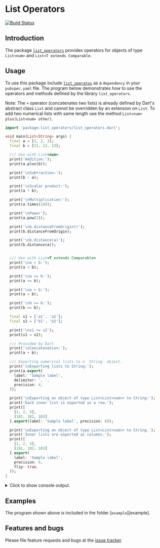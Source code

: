 # List Operators
[![Build Status](https://travis-ci.com/simphotonics/simulated_annealing.svg?branch=main)](https://travis-ci.com/simphotonics/simulated_annealing)

## Introduction
The package [`list_operators`][list_operators] provides operators for objects of type `List<num>` and
`List<T extends Comparable`.

## Usage
To use this package include [`list_operatos`][list_operators] as a `dependency` in your `pubspec.yaml` file. The program below demonstrates how to use the operators and methods defined by the library `list_operators`.

Note: The `+` operator (concatenates two lists) is already defined by Dart's abstract class `List` and cannot be overridden by an extension on `List`. To add two numerical lists with same length use the method `List<num> plus(List<num> other)`.

```Dart
import 'package:list_operators/list_operators.dart';

void main(List<String> args) {
  final a = [1, 2, 3];
  final b = [11, 12, 13];

  /// Use with List<num>
  print('Addition:');
  print(a.plus(b));

  print('\nSubtraction:');
  print(b - a);

  print('\nScalar product:');
  print(a * b);

  print('\nMultiplication:');
  print(a.times(10));

  print('\nPower');
  print(a.pow(2));

  print('\nb.distanceFromOrigin()');
  print(b.distanceFromOrigin);

  print('\nb.distance(a)');
  print(b.distance(a));


  /// Use with List<T extends Comparable>
  print('\na < b:');
  print(a < b);

  print('\na <= b:');
  print(a <= b);

  print('\na > b:');
  print(a > b);

  print('\nb >= b:');
  print(b >= b);

  final s1 = ['a1', 'a2'];
  final s2 = ['b1', 'b2'];

  print('\ns1 <= s2');
  print(s1 < s2);

  /// Provided by Dart
  print('\nConcatenation:');
  print(a + b);

  /// Exporting numerical lists to a `String` object.
  print('\nExporting lists to String:');
  print(a.export(
    label: 'Sample label',
    delimiter: ', ',
    precision: 4,
  ));

  print('\nExporting an object of type List<List<num>> to String:');
  print('Each inner list is exported as a row.');
  print([
    [1, 2, 3],
    [101, 102, 103]
  ].export(label: 'Sample label', precision: 6));

  print('\nExporting an object of type List<List<num>> to String.');
  print('Inner lists are exported as columns.');
  print([
    [1, 2, 3],
    [101, 102, 103]
  ].export(
    label: 'Sample label',
    precision: 6,
    flip: true,
  ));
}

```
<details><summary> Click to show console output.</summary>

```Console

dan@nano:~/list_operators$ dart example/bin/example.dart
Addition:
[12, 14, 16]

Subtraction:
[10, 10, 10]

Scalar product:
74

Multiplication:
[10, 20, 30]

Power
[1, 4, 9]

b.distanceFromOrigin()
20.83266665599966

b.distance(a)
17.320508075688775

a < b:
true

a <= b:
true

a > b:
false

b >= b:
true

s1 <= s2
true

Concatenation:
[1, 2, 3, 11, 12, 13]

```

</details>

## Examples

The program shown above is included in the folder [`example`][example].

## Features and bugs

Please file feature requests and bugs at the [issue tracker][tracker].

[tracker]: https://github.com/simphotonics/list_operators/issues

[list_operators]: https://pub.dev/packages/list_operators
